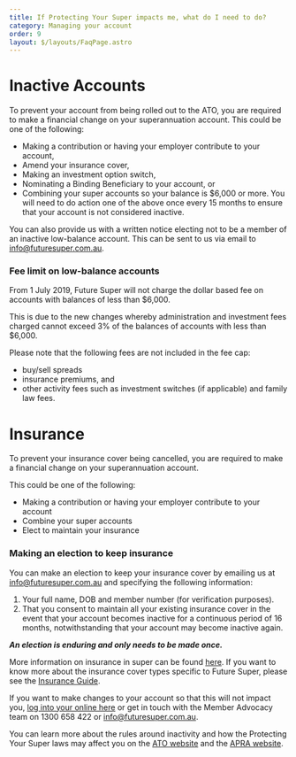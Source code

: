 ```yaml
---
title: If Protecting Your Super impacts me, what do I need to do?
category: Managing your account
order: 9
layout: $/layouts/FaqPage.astro
---
```

# Inactive Accounts 

To prevent your account from being rolled out to the ATO, you are required to make a financial change on your superannuation account. This could be one of the following: 

* Making a contribution or having your employer contribute to your account, 
* Amend your insurance cover, 
* Making an investment option switch, 
* Nominating a Binding Beneficiary to your account, or 
* Combining your super accounts so your balance is $6,000 or more. You will need to do action one of the above once every 15 months to ensure that your account is not considered inactive. 

You can also provide us with a written notice electing not to be a member of an inactive low-balance account. This can be sent to us via email to info@futuresuper.com.au.

### Fee limit on low-balance accounts 

From 1 July 2019, Future Super will not charge the dollar based fee on accounts with balances of less than $6,000. 

This is due to the new changes whereby administration and investment fees charged cannot exceed 3% of the balances of accounts with less than $6,000. 

Please note that the following fees are not included in the fee cap: 

* buy/sell spreads 
* insurance premiums, and 
* other activity fees such as investment switches (if applicable) and family law fees.

# Insurance 

To prevent your insurance cover being cancelled, you are required to make a financial change on your superannuation account. 

This could be one of the following: 

* Making a contribution or having your employer contribute to your account 
* Combine your super accounts 
* Elect to maintain your insurance 

### Making an election to keep insurance 

You can make an election to keep your insurance cover by emailing us at info@futuresuper.com.au and specifying the following information: 

1. Your full name, DOB and member number (for verification purposes). 
2. That you consent to maintain all your existing insurance cover in the event that your account becomes inactive for a continuous period of 16 months, notwithstanding that your account may become inactive again. 

***An election is enduring and only needs to be made once.***

More information on insurance in super can be found [here](https://timetocheck.com.au/insurance-in-super/). If you want to know more about the insurance cover types specific to Future Super, please see the [Insurance Guide](https://www.futuresuper.com.au/insuranceguide).



If you want to make changes to your account so that this will not impact you, [log into your online here](https://my.futuresuper.com.au/) or get in touch with the Member Advocacy team on 1300 658 422 or info@futuresuper.com.au.



You can learn more about the rules around inactivity and how the Protecting Your Super laws may affect you on the [ATO website](https://www.ato.gov.au/individuals/Super/In-detail/Growing-your-super/Inactive-low-balance-super-accounts/) and the [APRA website](https://www.apra.gov.au/protecting-your-super-package-frequently-asked-questions).